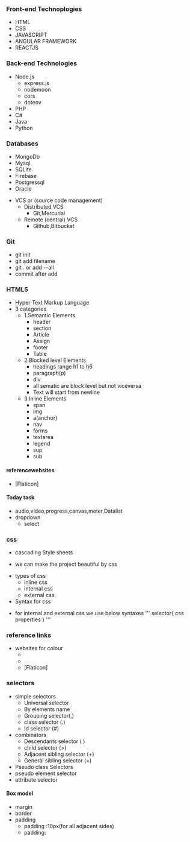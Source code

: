 ### Front-end Technoplogies

- HTML
- CSS
- JAVASCRIPT
- ANGULAR FRAMEWORK
- REACTJS

### Back-end Technologies

- Node.js
     - express.js
     - nodemoon
     - cors
     - dotenv
- PHP
- C#
- Java
- Python

### Databases

- MongoDb
- Mysql
- SQLite
- Firebase
- Postgressql
- Oracle

+ VCS or (source code management)
    - Distributed VCS
         - Git,Mercurial
    - Remote (central) VCS
         - Github,Bitbucket 
### Git
- git init
- git add filename
- git . or add --all
- commit after add
### HTML5
- Hyper Text Markup Language 
- 3 categories
   - 1.Semantic Elements
     - header
     - section
     - Article
     - Assign
     - footer
     - Table
   - 2.Blocked level Elements
     - headings range h1 to h6
     - paragraph(p)
     - div
     - all sematic are block level but not viceversa
     - Text will start from newline 
   - 3.Inline Elements
     - span
     - img
     - a(anchor)
     - nav
     - forms
     - textarea
     - legend
     - sup
     - sub
#### referencewebsites
- [Flaticon]
#### Today task
- audio,video,progress,canvas,meter,Datalist
 - dropdown
   - select
### css
+ cascading Style sheets
- we can make the project beautiful by css
+ types of css
  - inline css
  - internal css
  - external css
+ Syntax for css
- for internal and external css we use below syntaxes
'''
selector{
  css properties
}
'''
### reference links
+ websites for colour
  - [color contrast]:https://webaim.org/resources/contrastchecker/
  - [color codes]:https://htmlcolorcodes.com/
  - [Flaticon]
### selectors
+ simple selectors
  - Universal selector
  - By elements  name
  - Grouping selector(,)
  - class selector (.)
  - Id selector (#)
+ combinators
   + Descendants selector ( )
   + child selector (>)
   + Adjacent sibling selector (+)
   + General sibling selector (+)
+ Pseudo class Selectors
+ pseudo element selector
+ attribute selector

#### Box model
+ margin
+ border
+ padding
  - padding :10px(for all adjacent sides)
  - padding:


